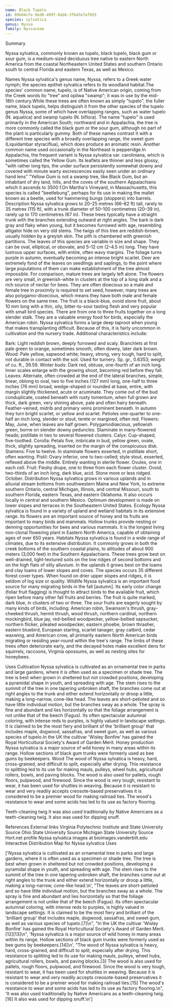 ```yaml
---
name: Black Tupelo
id: 89b04cfe-9ed0-499f-8ab6-3f643e7af655
species: sylvatica
genus: Nyssa
family: Nyssaceae
---
```

Summary



Nyssa sylvatica, commonly known as tupelo, black tupelo, black gum or sour gum, is a medium-sized deciduous tree native to eastern North America from the coastal Northeastern United States and southern Ontario south to central Florida and eastern Texas, as well as Mexico.

Names
Nyssa sylvatica's genus name, Nyssa, refers to a Greek water nymph; the species epithet sylvatica refers to its woodland habitat.The species' common name, tupelo, is of Native American origin, coming from the Creek words ito "tree" and opilwa "swamp"; it was in use by the mid-18th century.While these trees are often known as simply "tupelo", the fuller name, black tupelo, helps distinguish it from the other species of the tupelo genus Nyssa, some of which have overlapping ranges, such as water tupelo (N. aquatica) and swamp tupelo (N. biflora). The name "tupelo" is used primarily in the American South; northward and in Appalachia, the tree is more commonly called the black gum or the sour gum, although no part of the plant is particularly gummy. Both of these names contrast it with a different tree species with a broadly overlapping range, the sweet gum (Liquidambar styraciflua), which does produce an aromatic resin. Another common name used occasionally in the Northeast is pepperidge.In Appalachia, the frequent variant is Nyssa sylvatica var. caroliniana, which is sometimes called the Yellow Gum. Its leaflets are thinner and less glossy, "with rather long tips, the under surface persistently somewhat downy and covered with minute warty excrescences easily seen under an ordinary hand lens" "Yellow Gum is not a swamp tree, like Black Gum, but an inhabitant of dry land, hills, and the coves of the southern Appalachians which it ascends to 3500 f.On Martha's Vineyard, in Massachusetts, this species is called "beetlebung", perhaps for its use in making the mallet known as a beetle, used for hammering bungs (stoppers) into barrels.
Description
Nyssa sylvatica grows to 20–25 metres (66–82 ft) tall, rarely to 35 metres (115 ft), with a trunk diameter of 50–100 centimetres (20–39 in), rarely up to 170 centimetres (67 in). These trees typically have a straight trunk with the branches extending outward at right angles. The bark is dark gray and flaky when young, but it becomes furrowed with age, resembling alligator hide on very old stems. The twigs of this tree are reddish-brown, usually hidden by a greyish skin. The pith is chambered with greenish partitions.
The leaves of this species are variable in size and shape. They can be oval, elliptical, or obovate, and 5–12 cm (2–4.5 in) long. They have lustrous upper surfaces, with entire, often wavy margins. The foliage turns purple in autumn, eventually becoming an intense bright scarlet. Deer are extremely fond of the leaves on seedlings and saplings, to the point where large populations of them can make establishment of the tree almost impossible. For comparison, mature trees are largely left alone.
The flowers are very small, in greenish-white in clusters at the top of a long stalk and a rich source of nectar for bees. They are often dioecious so a male and female tree in proximity is required to set seed, however, many trees are also polygamo-dioecious, which means they have both male and female flowers on the same tree. The fruit is a black-blue, ovoid stone fruit, about 10 mm long with a thin, oily, bitter-to-sour tasting flesh and very popular with small bird species. There are from one to three fruits together on a long slender stalk. They are a valuable energy food for birds, especially the American robin.
Nyssa sylvatica forms a large deep taproot when young that makes transplanting difficult. Because of this, it is fairly uncommon in cultivation and the nursery trade.
Additional characteristics include:

Bark: Light reddish brown, deeply furrowed and scaly. Branchlets at first pale green to orange, sometimes smooth, often downy, later dark brown.
Wood: Pale yellow, sapwood white; heavy, strong, very tough, hard to split, not durable in contact with the soil. Used for turnery. Sp. gr., 0.6353; weight of cu. ft., 39.59.
Winter buds: Dark red, obtuse, one-fourth of an inch long. Inner scales enlarge with the growing shoot, becoming red before they fall.
Leaves: Alternate, often crowded at the end of the lateral branches, simple, linear, oblong to oval, two to five inches (127 mm) long, one-half to three inches (76 mm) broad, wedge-shaped or rounded at base, entire, with margin slightly thickened, acute or acuminate. They come out of the bud conduplicate, coated beneath with rusty tomentum, when full grown are thick, dark green, very shining above, pale and often hairy beneath. Feather-veined, midrib and primary veins prominent beneath. In autumn they turn bright scarlet, or yellow and scarlet. Petioles one-quarter to one-half an inch long, slender or stout, terete or margined, often red.
Flowers: May, June, when leaves are half grown. Polygamodiœcious, yellowish green, borne on slender downy peduncles. Staminate in many-flowered heads; pistillate in two to several flowered clusters.
Calyx: Cup-shaped, five-toothed.
Corolla: Petals five, imbricate in bud, yellow green, ovate, thick, slightly spreading, inserted on the margin of the conspicuous disk.
Stamens: Five to twelve. In staminate flowers exserted, in pistillate short, often wanting.
Pistil: Ovary inferior, one to two-celled; style stout, exserted, reflexed above the middle. Entirely wanting in sterile flower. Ovules, one in each cell.
Fruit: Fleshy drupe, one to three from each flower cluster. Ovoid, two-thirds of an inch long, dark blue, acid. Stone more or less ridged. October.
Distribution
Nyssa sylvatica grows in various uplands and in alluvial stream bottoms from southwestern Maine and New York, to extreme southern Ontario, central Michigan, Illinois, and central Missouri, south to southern Florida, eastern Texas, and eastern Oklahoma. It also occurs locally in central and southern Mexico. Optimum development is made on lower slopes and terraces in the Southeastern United States.
Ecology
Nyssa sylvatica is found in a variety of upland and wetland habitats in its extensive range. Its flowers are an important source of honey and its fruits are important to many birds and mammals. Hollow trunks provide nesting or denning opportunities for bees and various mammals. It is the longest living non-clonal flowering plant in Eastern North America, capable of obtaining ages of over 650 years.
Habitats
Nyssa sylvatica is found in a wide range of climates, due to its extensive distribution. It commonly grows in both the creek bottoms of the southern coastal plains, to altitudes of about 900 meters (3,000 feet) in the Southern Appalachians. These trees grow best on well-drained, light-textured soils on the low ridges of second bottoms and on the high flats of silty alluvium. In the uplands it grows best on the loams and clay loams of lower slopes and coves.
The species occurs 35 different forest cover types. When found on drier upper slopes and ridges, it is seldom of log size or quality.
Wildlife
Nyssa sylvatica is an important food source for many migrating birds in the fall [autumn]. Its early color change (foliar fruit flagging) is thought to attract birds to the available fruit, which ripen before many other fall fruits and berries. The fruit is quite marked, dark blue, in clusters of two or three. The sour fruits are eagerly sought by many kinds of birds, including: American robin, Swainson's thrush, gray-cheeked thrush, hermit thrush, wood thrush, northern cardinal, northern mockingbird, blue jay, red-bellied woodpecker, yellow-bellied sapsucker, northern flicker, pileated woodpecker, eastern phoebe, brown thrasher, eastern bluebird, European starling, scarlet tanager, gray catbird, cedar waxwing, and American crow, all primarily eastern North American birds migrating or residing year-round within the tree's range.
The limbs of these trees often deteriorate early, and the decayed holes make excellent dens for squirrels, raccoons, Virginia opossums, as well as nesting sites for honeybees.

Uses
Cultivation
Nyssa sylvatica is cultivated as an ornamental tree in parks and large gardens, where it is often used as a specimen or shade tree. The tree is best when grown in sheltered but not crowded positions, developing a pyramidal shape in youth, and spreading with age. The stem rises to the summit of the tree in one tapering unbroken shaft, the branches come out at right angles to the trunk and either extend horizontally or droop a little, making a long-narrow, cone-like head.
The leaves are short-petioled and so have little individual motion, but the branches sway as a whole. The spray is fine and abundant and lies horizontally so that the foliage arrangement is not unlike that of the beech (Fagus). Its often spectacular autumnal coloring, with intense reds to purples, is highly valued in landscape settings. It is claimed to be the most fiery and brilliant of the 'brilliant group' that includes maple, dogwood, sassafras, and sweet gum, as well as various species of tupelo.In the UK the cultivar 'Wisley Bonfire' has gained the Royal Horticultural Society's Award of Garden Merit.
Honey production
Nyssa sylvatica is a major source of wild honey in many areas within its range. Hollow sections of black gum trunks were formerly used as bee gums by beekeepers.
Wood
The wood of Nyssa sylvatica is heavy, hard, cross-grained, and difficult to split, especially after drying. This resistance to splitting led to its use for making mauls, pulleys, wheel hubs, agricultural rollers, bowls, and paving blocks. The wood is also used for pallets, rough floors, pulpwood, and firewood. Since the wood is very tough, resistant to wear, it has been used for shuttles in weaving. Because it is resistant to wear and very readily accepts creosote-based preservatives it is considered to be a premier wood for making railroad ties. The wood's resistance to wear and some acids has led to its use as factory flooring.

Teeth-cleaning twig
It was also used traditionally by Native Americans as a teeth-cleaning twig. It also was used for dipping snuff.

References
External links
Virginia Polytechnic Institute and State University Source
Ohio State University Source
Michigan State University Source
Hort.net profile
Nyssa sylvatica images at bioimages.vanderbilt.edu
Interactive Distribution Map for Nyssa sylvatica
Uses

['Nyssa sylvatica is cultivated as an ornamental tree in parks and large gardens, where it is often used as a specimen or shade tree. The tree is best when grown in sheltered but not crowded positions, developing a pyramidal shape in youth, and spreading with age. The stem rises to the summit of the tree in one tapering unbroken shaft, the branches come out at right angles to the trunk and either extend horizontally or droop a little, making a long-narrow, cone-like head.\n', "The leaves are short-petioled and so have little individual motion, but the branches sway as a whole. The spray is fine and abundant and lies horizontally so that the foliage arrangement is not unlike that of the beech (Fagus). Its often spectacular autumnal coloring, with intense reds to purples, is highly valued in landscape settings. It is claimed to be the most fiery and brilliant of the 'brilliant group' that includes maple, dogwood, sassafras, and sweet gum, as well as various species of tupelo.[7]\n", "In the UK the cultivar 'Wisley Bonfire' has gained the Royal Horticultural Society's Award of Garden Merit.[12][13]\n", 'Nyssa sylvatica is a major source of wild honey in many areas within its range. Hollow sections of black gum trunks were formerly used as bee gums by beekeepers.[14]\n', "The wood of Nyssa sylvatica is heavy, hard, cross-grained, and difficult to split, especially after drying. This resistance to splitting led to its use for making mauls, pulleys, wheel hubs, agricultural rollers, bowls, and paving blocks.[3] The wood is also used for pallets, rough floors, pulpwood, and firewood. Since the wood is very tough, resistant to wear, it has been used for shuttles in weaving. Because it is resistant to wear and very readily accepts creosote-based preservatives it is considered to be a premier wood for making railroad ties.[15] The wood's resistance to wear and some acids has led to its use as factory flooring.\n", 'It was also used traditionally by Native Americans as a teeth-cleaning twig.[16] It also was used for dipping snuff.\n']
